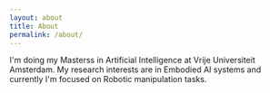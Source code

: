 ```yaml
---
layout: about
title: About
permalink: /about/
---
```


I'm doing my Masterss in Artificial Intelligence at Vrije Universiteit Amsterdam. My research interests are in Embodied AI systems and currently I'm focused on Robotic manipulation tasks.

